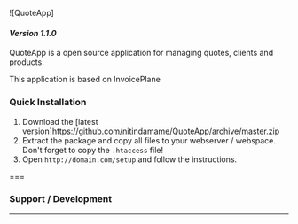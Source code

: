 ![QuoteApp]
#### _Version 1.1.0_

QuoteApp is a open source application for managing quotes, clients and products.    

This application is based on InvoicePlane
### Quick Installation

1. Download the [latest version]https://github.com/nitindamame/QuoteApp/archive/master.zip
2. Extract the package and copy all files to your webserver / webspace. Don't forget to copy the `.htaccess` file!
3. Open `http://domain.com/setup` and follow the instructions.

===

### Support / Development



  
---
  

